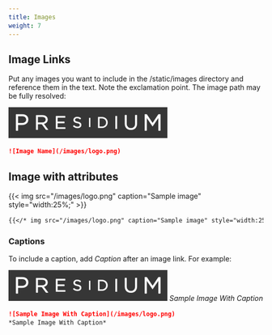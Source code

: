 ```yaml
---
title: Images
weight: 7
---
```


## Image Links

Put any images you want to include in the <project root>/static/images directory and reference them in the text. 
Note the exclamation point. The image path may be fully resolved:

![Image Name](/images/logo.png)

```md
![Image Name](/images/logo.png)
```

## Image with attributes

{{< img src="/images/logo.png" caption="Sample image" style="width:25%;" >}}

```md
{{</* img src="/images/logo.png" caption="Sample image" style="width:25%;" */>}}
```

### Captions

To include a caption, add *Caption* after an image link. For example:

![Sample Image With Caption](/images/logo.png)
*Sample Image With Caption*

```md
![Sample Image With Caption](/images/logo.png)
*Sample Image With Caption*
```
